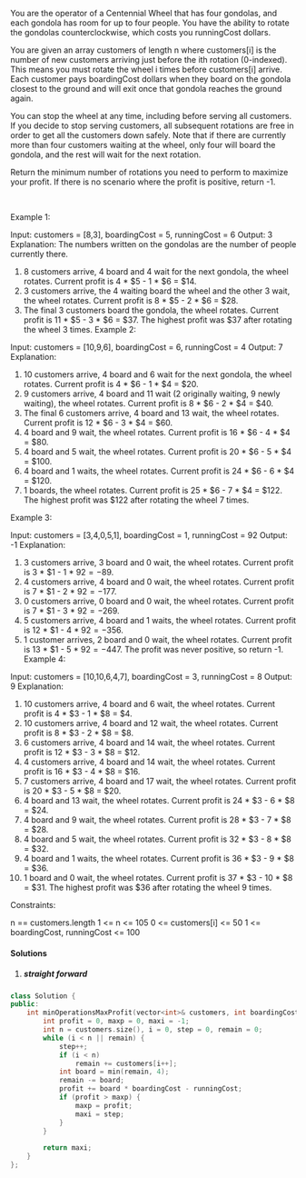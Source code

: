 You are the operator of a Centennial Wheel that has four gondolas, and each gondola has room for up to four people. You have the ability to rotate the gondolas counterclockwise, which costs you runningCost dollars.

You are given an array customers of length n where customers[i] is the number of new customers arriving just before the ith rotation (0-indexed). This means you must rotate the wheel i times before customers[i] arrive. Each customer pays boardingCost dollars when they board on the gondola closest to the ground and will exit once that gondola reaches the ground again.

You can stop the wheel at any time, including before serving all customers. If you decide to stop serving customers, all subsequent rotations are free in order to get all the customers down safely. Note that if there are currently more than four customers waiting at the wheel, only four will board the gondola, and the rest will wait for the next rotation.

Return the minimum number of rotations you need to perform to maximize your profit. If there is no scenario where the profit is positive, return -1.

 

Example 1:


Input: customers = [8,3], boardingCost = 5, runningCost = 6
Output: 3
Explanation: The numbers written on the gondolas are the number of people currently there.
1. 8 customers arrive, 4 board and 4 wait for the next gondola, the wheel rotates. Current profit is 4 * $5 - 1 * $6 = $14.
2. 3 customers arrive, the 4 waiting board the wheel and the other 3 wait, the wheel rotates. Current profit is 8 * $5 - 2 * $6 = $28.
3. The final 3 customers board the gondola, the wheel rotates. Current profit is 11 * $5 - 3 * $6 = $37.
The highest profit was $37 after rotating the wheel 3 times.
Example 2:

Input: customers = [10,9,6], boardingCost = 6, runningCost = 4
Output: 7
Explanation:
1. 10 customers arrive, 4 board and 6 wait for the next gondola, the wheel rotates. Current profit is 4 * $6 - 1 * $4 = $20.
2. 9 customers arrive, 4 board and 11 wait (2 originally waiting, 9 newly waiting), the wheel rotates. Current profit is 8 * $6 - 2 * $4 = $40.
3. The final 6 customers arrive, 4 board and 13 wait, the wheel rotates. Current profit is 12 * $6 - 3 * $4 = $60.
4. 4 board and 9 wait, the wheel rotates. Current profit is 16 * $6 - 4 * $4 = $80.
5. 4 board and 5 wait, the wheel rotates. Current profit is 20 * $6 - 5 * $4 = $100.
6. 4 board and 1 waits, the wheel rotates. Current profit is 24 * $6 - 6 * $4 = $120.
7. 1 boards, the wheel rotates. Current profit is 25 * $6 - 7 * $4 = $122.
The highest profit was $122 after rotating the wheel 7 times.

Example 3:

Input: customers = [3,4,0,5,1], boardingCost = 1, runningCost = 92
Output: -1
Explanation:
1. 3 customers arrive, 3 board and 0 wait, the wheel rotates. Current profit is 3 * $1 - 1 * $92 = -$89.
2. 4 customers arrive, 4 board and 0 wait, the wheel rotates. Current profit is 7 * $1 - 2 * $92 = -$177.
3. 0 customers arrive, 0 board and 0 wait, the wheel rotates. Current profit is 7 * $1 - 3 * $92 = -$269.
4. 5 customers arrive, 4 board and 1 waits, the wheel rotates. Current profit is 12 * $1 - 4 * $92 = -$356.
5. 1 customer arrives, 2 board and 0 wait, the wheel rotates. Current profit is 13 * $1 - 5 * $92 = -$447.
The profit was never positive, so return -1.
Example 4:

Input: customers = [10,10,6,4,7], boardingCost = 3, runningCost = 8
Output: 9
Explanation:
1. 10 customers arrive, 4 board and 6 wait, the wheel rotates. Current profit is 4 * $3 - 1 * $8 = $4.
2. 10 customers arrive, 4 board and 12 wait, the wheel rotates. Current profit is 8 * $3 - 2 * $8 = $8.
3. 6 customers arrive, 4 board and 14 wait, the wheel rotates. Current profit is 12 * $3 - 3 * $8 = $12.
4. 4 customers arrive, 4 board and 14 wait, the wheel rotates. Current profit is 16 * $3 - 4 * $8 = $16.
5. 7 customers arrive, 4 board and 17 wait, the wheel rotates. Current profit is 20 * $3 - 5 * $8 = $20.
6. 4 board and 13 wait, the wheel rotates. Current profit is 24 * $3 - 6 * $8 = $24.
7. 4 board and 9 wait, the wheel rotates. Current profit is 28 * $3 - 7 * $8 = $28.
8. 4 board and 5 wait, the wheel rotates. Current profit is 32 * $3 - 8 * $8 = $32.
9. 4 board and 1 waits, the wheel rotates. Current profit is 36 * $3 - 9 * $8 = $36.
10. 1 board and 0 wait, the wheel rotates. Current profit is 37 * $3 - 10 * $8 = $31.
The highest profit was $36 after rotating the wheel 9 times.
 

Constraints:

n == customers.length
1 <= n <= 105
0 <= customers[i] <= 50
1 <= boardingCost, runningCost <= 100


#### Solutions

1. ##### straight forward

```c++
class Solution {
public:
    int minOperationsMaxProfit(vector<int>& customers, int boardingCost, int runningCost) {
        int profit = 0, maxp = 0, maxi = -1; 
        int n = customers.size(), i = 0, step = 0, remain = 0;
        while (i < n || remain) {
            step++;
            if (i < n)
                remain += customers[i++];
            int board = min(remain, 4);
            remain -= board;
            profit += board * boardingCost - runningCost;
            if (profit > maxp) {
                maxp = profit;
                maxi = step;
            }
        }
        
        return maxi;
    }
};

```